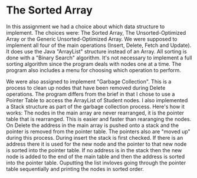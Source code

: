 # The Sorted Array

In this assignment we had a choice about which data structure to implement.  The choices were:  The Sorted Array, The Unsorted-Optimized Array or the Generic Unsorted-Optimized Array.  We were supposed to implement all four of the main operations (Insert, Delete, Fetch and Update).  It does use the Java "ArrayList" structure instead of an Array.  All sorting is done with a "Binary Search" algorithm.  It's not necessary to implement a full sorting algorithm since the program deals with nodes one at a time.  The program also includes a menu for choosing which operation to perform.

We were also assigned to implement "Garbage Collection".  This is a process to clean up nodes that have been removed during Delete operations.  The program differs from the brief in that I chose to use a Pointer Table to access the ArrayList of Student nodes.  I also implemented a Stack structure as part of the garbage collection process.  Here's how it works:  The nodes in the main array are never rearranged, it is the pointer table that is rearranged. This is easier and faster than rearanging the nodes.  On Delete the address in the main array is pushed onto a stack and the pointer is removed from the pointer table.  The pointers also are "moved up" during this process.  During insert the stack is first checked.  If there is an address there it is used for the new node and the pointer to that new node is sorted into the pointer table.  If no address is in the stack then the new node is added to the end of the main table and then the address is sorted into the pointer table. Ouputting the list invloves going through the pointer table sequentially and printing the nodes in sorted order.

